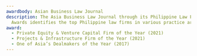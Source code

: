 ```yaml
---
awardbody: Asian Business Law Journal
description: The Asia Business Law Journal through its Philippine Law Firm
  Awards identifies the top Philippine law firms in various practice areas.
award:
  - Private Equity & Venture Capital Firm of the Year (2021)
  - Projects & Infrastructure Firm of the Year (2021)
  - One of Asia’s Dealmakers of the Year (2017)
---
```

